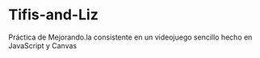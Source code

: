Tifis-and-Liz
=============

Práctica de Mejorando.la consistente en un videojuego sencillo hecho en JavaScript y Canvas
